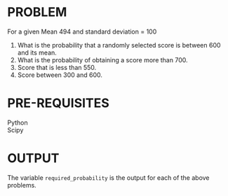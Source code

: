 # PROBLEM

For a given Mean 494 and standard deviation = 100 <br/>
1. What is the probability that a randomly selected score is between 600 and its mean. <br/>
2. What is the probability of obtaining a score more than 700. <br/>
3. Score that is less than 550. <br/>
4. Score between 300 and 600. <br/>


# PRE-REQUISITES

Python <br/>
Scipy  <br/>


# OUTPUT

The variable `required_probability` is the output for each of the above problems. <br/> 
